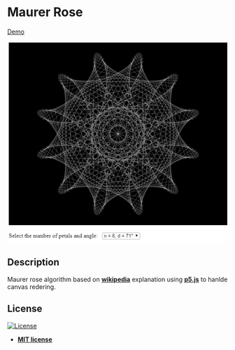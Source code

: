 # Maurer Rose 

[Demo](https://franciscoescastro.github.io/maurer-rose/)

<p align="center">
  <img alt="app screen shot" src=".github/preview.png" width='600'/>
</p>

## Description

Maurer rose algorithm based on **[wikipedia](https://en.wikipedia.org/wiki/Maurer_rose)** explanation using **[p5.js](https://p5js.org/)** to hanlde canvas redering.

## License

[![License](http://img.shields.io/:license-mit-blue.svg?style=flat-square)](http://badges.mit-license.org)

- **[MIT license](http://opensource.org/licenses/mit-license.php)**
